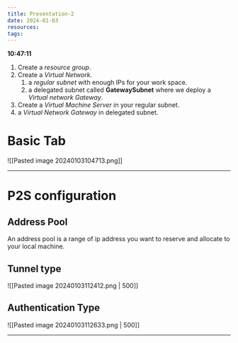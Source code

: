 ```yaml
---
title: Presentation-2
date: 2024-01-03
resources: 
tags:
---
```

**10:47:11**

1. Create a *resource group*.
2. Create a *Virtual Network*.
	1. a *regular subnet* with enough IPs for your work space.
	2. a delegated subnet called **GatewaySubnet** where we deploy a *Virtual network Gateway*.
3. Create a *Virtual Machine Server* in your regular subnet.
4. a *Virtual Network Gateway* in delegated subnet.
# Basic Tab
![[Pasted image 20240103104713.png]]

---
# P2S configuration

## Address Pool

An address pool is a range of ip address you want to reserve and allocate to your local machine.

## Tunnel type

![[Pasted image 20240103112412.png | 500]]

## Authentication Type

![[Pasted image 20240103112633.png | 500]]


---
